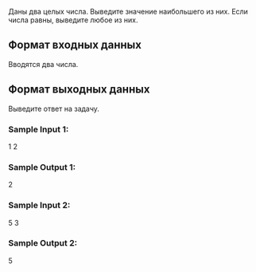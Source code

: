 Даны два целых числа. Выведите значение наибольшего из них. Если числа равны, выведите любое из них.

## Формат входных данных
Вводятся два числа.
## Формат выходных данных
Выведите ответ на задачу.
### Sample Input 1:

1
2
### Sample Output 1:

2
### Sample Input 2:

5
3
### Sample Output 2:

5
